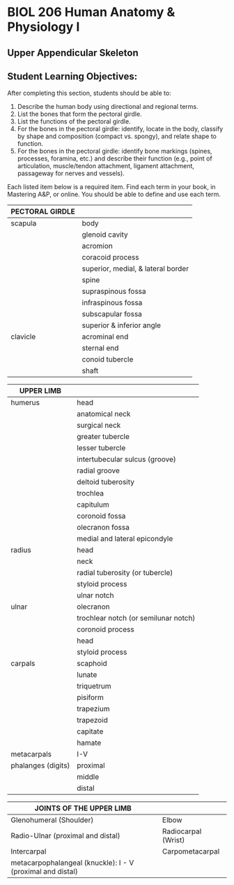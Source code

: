 <p style='text-align: center;'> <h1>BIOL 206 Human Anatomy & Physiology I </h1> </p>
<p style='text-align: center;'> <h2> Upper Appendicular Skeleton</h2> </p>

## Student Learning Objectives:
After completing this section, students should be able to:

1. Describe the human body using directional and regional terms.
2. List the bones that form the pectoral girdle.
3. List the functions of the pectoral girdle.
4. For the bones in the pectoral girdle: identify, locate in the body, classify by shape and composition (compact vs. spongy), and relate shape to function.
5. For the bones in the pectoral girdle: identify bone markings (spines, processes, foramina, etc.) and describe their function (e.g., point of articulation, muscle/tendon attachment, ligament attachment, passageway for nerves and vessels).

Each listed item below is a required item. Find each term in your book, in Mastering A&P, or online. You should be able to define and use each term.

| PECTORAL GIRDLE |                                 |
| ------------------------------------- | ------------------------------- |
| scapula | body |
|  | glenoid cavity |
|                 | acromion |
|                 | coracoid process |
|                 | superior, medial, & lateral border |
|                 | spine |
|                 | supraspinous fossa |
|                 | infraspinous fossa |
|                 | subscapular fossa |
|                 | superior & inferior angle |
| clavicle | acrominal end |
| | sternal end |
| | conoid tubercle |
| | shaft |

| UPPER LIMB  |                   |
| ------------------------------------- | ------------------------------- |
| humerus | head |
|            | anatomical neck |
|            | surgical neck |
|            | greater tubercle |
|            | lesser tubercle |
|            | intertubecular sulcus (groove) |
|            | radial groove |
|            | deltoid tuberosity |
|  | trochlea                             |
|            | capitulum |
|            | coronoid fossa |
|            | olecranon fossa |
|            | medial and lateral epicondyle |
| radius | head |
|            | neck |
|            | radial tuberosity (or tubercle) |
|            | styloid process |
|            | ulnar notch |
| ulnar | olecranon |
|            | trochlear notch (or semilunar notch) |
|            | coronoid process |
|            | head |
|            | styloid process |
| carpals | scaphoid |
| | lunate |
| | triquetrum |
| | pisiform |
| | trapezium |
| | trapezoid |
| | capitate |
| | hamate |
| metacarpals | I-V |
| phalanges (digits) | proximal |
| | middle |
| | distal |

| JOINTS OF THE UPPER LIMB |               |
| ------------------------------------- | ------------------------------- |
|Glenohumeral (Shoulder)|Elbow|
|Radio-Ulnar (proximal and distal)|Radiocarpal (Wrist)|
|Intercarpal|Carpometacarpal|
|metacarpophalangeal (knuckle): I - V (proximal and distal)||

